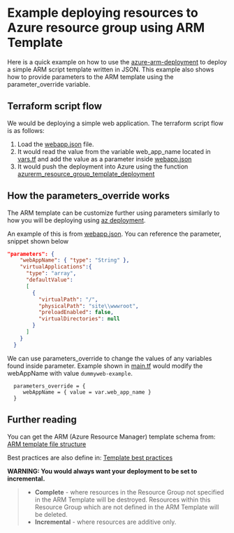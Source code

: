 # Example deploying resources to Azure resource group using ARM Template

Here is a quick example on how to use the [azure-arm-deployment](/modules/azure-arm-deployment)
to deploy a simple ARM script template written in JSON. This example also shows how to provide parameters
to the ARM template using the parameter_override variable.

## Terraform script flow

We would be deploying a simple web application. The terraform script flow is as follows:

1. Load the [webapp.json](/examples/azure-arm-deployment/webapp.json) file.
2. It would read the value from the variable web_app_name located in [vars.tf](/examples/azure-arm-deployment/vars.tf) and
add the value as a parameter inside [webapp.json](/examples/azure-arm-deployment/webapp.json)
3. It would push the deployment into Azure using the function [azurerm_resource_group_template_deployment](https://registry.terraform.io/providers/hashicorp/azurerm/latest/docs/resources/resource_group_template_deployment)

## How the parameters_override works

The ARM template can be customize further using parameters similarly to how you will be deploying using
[az deployment](https://docs.microsoft.com/en-us/azure/azure-resource-manager/templates/deploy-cli#parameters).

An example of this is from [webapp.json](/examples/azure-arm-deployment/webapp.json). You can reference the
parameter, snippet shown below

```JSON
"parameters": {
    "webAppName": { "type": "String" },
    "virtualApplications":{
      "type": "array",
      "defaultValue":
      [
        {
          "virtualPath": "/",
          "physicalPath": "site\\wwwroot",
          "preloadEnabled": false,
          "virtualDirectories": null
        }
      ]
    }
  }
```

We can use parameters_override to change the values of any variables found inside parameter.
Example shown in [main.tf](/examples/azure-arm-deployment/main.tf) would modify the webAppName with value `dummyweb-example`.
```
  parameters_override = {
     webAppName = { value = var.web_app_name }
  }
```

## Further reading

You can get the ARM (Azure Resource Manager) template schema from:
[ARM template file structure](https://docs.microsoft.com/en-us/azure/azure-resource-manager/templates/template-syntax)

Best practices are also define in:
[Template best practices](https://docs.microsoft.com/en-us/azure/azure-resource-manager/templates/template-best-practices)

**WARNING: You would always want your deployment to be set to incremental.**
> * **Complete** - where resources in the Resource Group not specified in the ARM Template will be destroyed.
> Resources within this Resource Group which are not defined in the ARM Template will be deleted.
> * **Incremental** - where resources are additive only.
